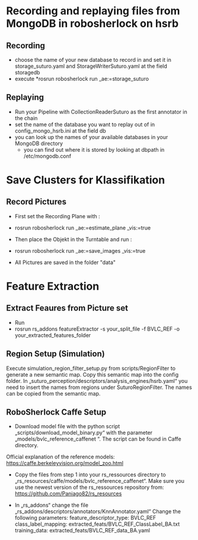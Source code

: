 # Recording and replaying files from MongoDB in robosherlock on hsrb

## Recording

* choose the name of your new database to record in and set it in storage_suturo.yaml and StorageWriterSuturo.yaml at the field storagedb
* execute *rosrun robosherlock run _ae:=storage_suturo

## Replaying

* Run your Pipeline with CollectionReaderSuturo as the first annotator in the chain
* set the name of the database you want to replay out of in config_mongo_hsrb.ini at the field db
* you can look up the names of your available databases in your MongoDB directory 
  * you can find out where it is stored by looking at dbpath in /etc/mongodb.conf 

# Save Clusters for Klassifikation 

## Record Pictures 

* First set the Recording Plane with : 
* rosrun robosherlock run _ae:=estimate_plane _vis:=true 

* Then place the Objekt in the Turntable and run : 
* rosrun robosherlock run _ae:=save_images _vis:=true 
* All Pictures are saved in the folder "data"

# Feature Extraction 

## Extract Feaures from Picture set 

* Run 
* rosrun rs_addons featureExtractor -s your_split_file -f BVLC_REF -o your_extracted_features_folder

## Region Setup (Simulation)
Execute simulation_region_filter_setup.py from scripts/RegionFilter to generate a new semantic map. Copy this semantic map into the config folder. In „suturo_perception/descriptors/analysis_engines/hsrb.yaml“ you need to insert the names from regions under SuturoRegionFilter. The names can be copied from the semantic map.


## RoboSherlock Caffe Setup

* Download model file with the python script „scripts/download_model_binary.py“ with the parameter „models/bvlc_reference_caffenet “. The script can be found in Caffe directory.

Official explanation of the reference models: https://caffe.berkeleyvision.org/model_zoo.html

* Copy the files from step 1 into your rs_ressources directory to „rs_resources/caffe/models/bvlc_reference_caffenet“. Make sure you use the newest version of the rs_ressources repository from:
https://github.com/Paniago82/rs_resources

* In „rs_addons“ change the file „rs_addons/descriptors/annotators/KnnAnnotator.yaml“
Change the following parameters:
  feature_descriptor_type: BVLC_REF  
  class_label_mapping: extracted_feats/BVLC_REF_ClassLabel_BA.txt
  training_data: extracted_feats/BVLC_REF_data_BA.yaml 




